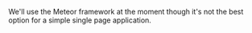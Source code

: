 
We'll use the Meteor framework at the moment though it's not the best option for a simple single page application.
